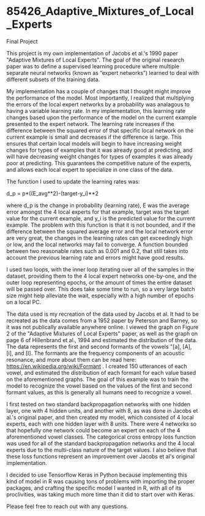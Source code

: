 # 85426_Adaptive_Mixtures_of_Local_Experts
Final Project

This project is my own implementation of Jacobs et al.'s 1990 paper "Adaptive Mixtures of Local Experts". The goal of the original research paper was to define a supervised learning procedure where multiple separate neural networks (known as “expert networks”) learned to deal with different subsets of the training data.

My implementation has a couple of changes that I thought might improve the performance of the model. Most importantly, I realized that multiplying the errors of the local expert networks by a probability was analagous to having a variable learning rate. In my implementation, this learning rate changes based upon the performance of the model on the current example presented to the expert network. The learning rate increases if the difference between the squared error of that specific local network on the current example is small and decreases if the difference is large. This ensures that certain local models will begin to have increasing weight changes for types of examples that it was already good at predicting, and will have decreasing weight changes for types of examples it was already poor at predicting. This guarantees the competitive nature of the experts, and allows each local expert to specialize in one class of the data.

The function I used to update the learning rates was:

d_p = p*((E_avg**2)-(target-y_i)**2

where d_p is the change in probability (learning rate), E was the average error amongst the 4 local experts for that example, target was the target value for the current example, and y_i is the predicted value for the current example. The problem with this function is that it is not bounded, and if the difference between the squared average error and the local network error are very great, the changes in the learning rates can get exceedingly high or low, and the local networks may fail to converge. A function bounded between two reasonable rates such as 0.001 and 0.2, that still takes into account the previous learning rate and errors might have good results.

I used two loops, with the inner loop iterating over all of the samples in the dataset, providing them to the 4 local expert networks one-by-one, and the outer loop representing epochs, or the amount of times the entire dataset will be passed over. This does take some time to run, so a very large batch size might help alleviate the wait, especially with a high number of epochs on a local PC.

The data used is my recreation of the data used by Jacobs et al. It had to be recreated as the data comes from a 1952 paper by Peterson and Barney, so it was not publically available anywhere online. I viewed the graph on Figure 2 of the "Adaptive Mixtures of Local Experts" paper, as well as the graph on page 6 of Hillenbrand et al., 1994 and estimated the distribution of the data. The data represents the first and second formants of the vowels "[a], [A], [i], and [I]. The formants are the frequency components of an acoustic resonance, and more about them can be read here: https://en.wikipedia.org/wiki/Formant . I created 150 utterances of each vowel, and estimated the distribution of each formant for each value based on the aforementioned graphs. The goal of this example was to train the model to recognize the vowel based on the values of the first and second formant values, as this is generally all humans need to recognize a vowel.

I first tested on two standard backpropagation networks with one hidden layer, one with 4 hidden units, and another with 8, as was done in Jacobs et al.'s original paper, and then created my model, which consisted of 4 local experts, each with one hidden layer with 8 units. There were 4 networks so that hopefully one network could become an expert on each of the 4 aforementioned vowel classes. The categorical cross entropy loss function was used for all of the standard backpropagation networks and the 4 local experts due to the multi-class nature of the target values. I also believe that these loss functions represent an improvement over Jacobs et al's original implementation.

I decided to use Tensorflow Keras in Python because implementing this kind of model in R was causing tons of problems with importing the proper packages, and crafting the specific model I wanted in R, with all of its proclivities, was taking much more time than it did to start over with Keras.

Please feel free to reach out with any questions.
